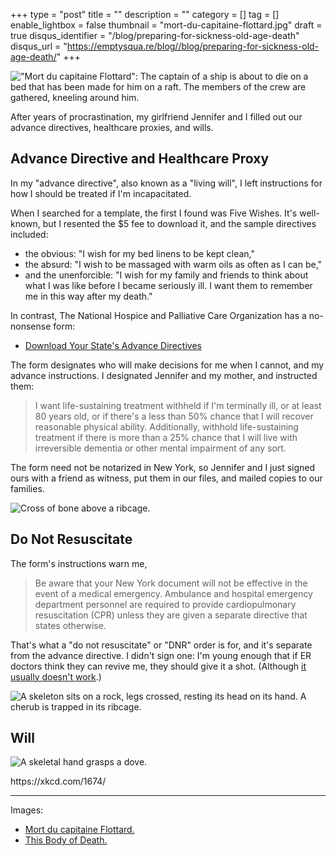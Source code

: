 +++
type = "post"
title = ""
description = ""
category = []
tag = []
enable_lightbox = false
thumbnail = "mort-du-capitaine-flottard.jpg"
draft = true
disqus_identifier = "/blog/preparing-for-sickness-old-age-death"
disqus_url = "https://emptysqua.re/blog//blog/preparing-for-sickness-old-age-death/"
+++

<p><img alt="&quot;Mort du capitaine Flottard&quot;: The captain of a ship is about to die on a bed that has been made for him on a raft. The members of the crew are gathered, kneeling around him." src="mort-du-capitaine-flottard.jpg" /></p>
<p>After years of procrastination, my girlfriend Jennifer and I filled out our advance directives, healthcare proxies, and wills.</p>
<h2 id="advance-directive-and-healthcare-proxy">Advance Directive and Healthcare Proxy</h2>
<p>In my "advance directive", also known as a "living will", I left instructions for how I should be treated if I'm incapacitated.</p>
<p>When I searched for a template, the first I found was Five Wishes. It's well-known, but I resented the &dollar;5 fee to download it, and the sample directives included:</p>
<ul>
<li>the obvious: "I wish for my bed linens to be kept clean,"</li>
<li>the absurd: "I wish to be massaged with warm oils as often as I can be,"</li>
<li>and the unenforcible: "I wish for my family and friends to think about what I was like before I became seriously ill. I want them to remember me in this way after my death."</li>
</ul>
<p>In contrast, The National Hospice and Palliative Care Organization has a no-nonsense form:</p>
<ul>
<li><a href="http://www.caringinfo.org/i4a/pages/index.cfm?pageid=3289">Download Your State's Advance Directives</a></li>
</ul>
<p>The form designates who will make decisions for me when I cannot, and my advance instructions. I designated Jennifer and my mother, and instructed them:</p>
<blockquote>
<p>I want life-sustaining treatment withheld if I'm terminally ill, or at least 80
years old, or if there's a less than 50% chance that I will recover reasonable
physical ability. Additionally, withhold life-sustaining treatment if there is
more than a 25% chance that I will live with irreversible dementia or other
mental impairment of any sort.</p>
</blockquote>
<p>The form need not be notarized in New York, so Jennifer and I just signed ours with a friend as witness, put them in our files, and mailed copies to our families.</p>
<p><img alt="Cross of bone above a ribcage." src="the-body-of-this-death-2.jpg" /></p>
<h2 id="do-not-resuscitate">Do Not Resuscitate</h2>
<p>The form's instructions warn me,</p>
<blockquote>
<p>Be aware that your New York document will not be effective in the event of a medical emergency. Ambulance and hospital emergency department personnel are required to provide cardiopulmonary resuscitation (CPR) unless they are given a separate directive that states otherwise.</p>
</blockquote>
<p>That's what a "do not resuscitate" or "DNR" order is for, and it's separate from the advance directive. I didn't sign one: I'm young enough that if ER doctors think they can revive me, they should give it a shot. (Although <a href="http://well.blogs.nytimes.com/2014/07/17/the-cpr-we-dont-see-on-tv/">it usually doesn't work</a>.)</p>
<p><img alt="A skeleton sits on a rock, legs crossed, resting its head on its hand. A cherub is trapped in its ribcage." src="the-body-of-this-death.jpg" /></p>
<h2 id="will">Will</h2>
<p><img alt="A skeletal hand grasps a dove." src="the-body-of-this-death-3.jpg" /></p>
<p>https://xkcd.com/1674/</p>
<hr />
<p>Images:</p>
<ul>
<li><a href="http://www.oldbookillustrations.com/illustrations/dying/">Mort du capitaine Flottard.</a></li>
<li><a href="http://www.oldbookillustrations.com/illustrations/body-death/">This Body of Death.</a></li>
</ul>
